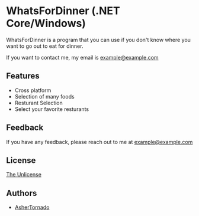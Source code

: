 #  WhatsForDinner (.NET Core/Windows)

WhatsForDinner is a program that you can use if you 
don't know where you want to go out to eat for dinner.

If you want to contact me, my email is example@example.com



## Features

- Cross platform
- Selection of many foods
- Resturant Selection
- Select your favorite resturants
## Feedback

If you have any feedback, please reach out to me at example@example.com


## License

[The Unlicense](https://choosealicense.com/licenses/unlicense/)


## Authors

- [AsherTornado](https://www.github.com/AsherTornado)
